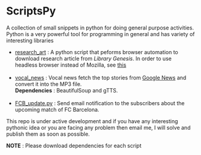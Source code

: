 # ScriptsPy
A collection of small snippets in python for doing general purpose activities. Python is a very powerful tool for programming in general and has variety of interesting libraries

* [research_art](https://github.com/Akash1684/ScriptsPy/blob/master/research_art.py) : A python script that peforms browser automation to download research article from *Library Genesis*. In order to use headless browser instead of Mozilla, see [this](https://splinter.readthedocs.io/en/latest/drivers/zope.testbrowser.html)<br></br>
* [vocal_news](https://github.com/Akash1684/ScriptsPy/blob/master/vocal_news.py) : Vocal news fetch the top stories from [Google News](https://news.google.co.in/) and convert it into the MP3 file.<br>**Dependencies** : BeautifulSoup and gTTS.<br></br>
* [FCB_update.py](https://github.com/Akash1684/ScriptsPy/blob/master/FCB_update.py) : Send email notification to the subscribers about the upcoming match of FC Barcelona.


This repo is under active development and if you have any interesting pythonic idea or you are facing any problem then email me, I will solve and publish them as soon as possible.



**NOTE** : Please download dependencies for each script
